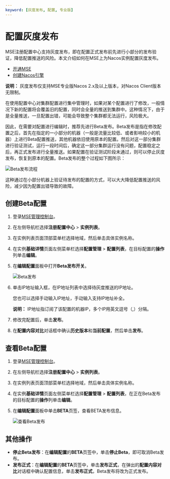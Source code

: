 ```yaml
---
keyword: [灰度发布, 配置, 专业版]
---
```


# 配置灰度发布

MSE注册配置中心支持灰度发布，即在配置正式发布前先进行小部分的发布验证，降低配置推送的风险。本文介绍如何在MSE上为Nacos实例配置灰度发布。

-   [开通MSE](https://www.aliyun.com/product/mse)
-   [创建Nacos引擎](/cn.zh-CN/快速入门/微服务注册配置中心/创建Nacos引擎.md)

**说明：** 灰度发布仅支持MSE专业版Nacos 2.x及以上版本，对Nacos Client版本无限制。

在使用配置中心对集群配置进行集中管理时，如果对某个配置进行了修改，一般情况下新的配置将会覆盖旧的配置，同时会全量的推送到集群中。这种情况下，由于是全量推送，一旦配置出错，可能会导致整个集群都无法运行，风险极大。

因此，在需要对配置进行编辑时，推荐先进行Beta发布。Beta发布是指在修改配置之后，首先在指定的一小部分的机器（一般是流量比较低、或者影响较小的机器）上进行Beta配置推送，其他机器依旧使用原本的配置。然后对这一部分集群进行验证测试，运行一段时间后，确定这一部分集群运行没有问题，配置稳定之后，再正式发布进行全量推送。如果配置在验证测试阶段未通过，则可以停止灰度发布，恢复到原本的配置。Beta发布的整个过程如下图所示：

![Beta发布流程](https://static-aliyun-doc.oss-accelerate.aliyuncs.com/assets/img/zh-CN/9318616261/p294428.png)

这种通过在小部分机器上验证待发布的配置的方式，可以大大降低配置推送的风险，减少因为配置出错导致的故障。

## 创建Beta配置

1.  登录[MSE管理控制台](https://mse.console.aliyun.com)。

2.  在左侧导航栏选择**注册配置中心** \> **实例列表**。

3.  在实例列表页面顶部菜单栏选择地域，然后单击具体实例名称。

4.  在实例**基础详情**页面左侧菜单栏选择**配置管理** \> **配置列表**，在目标配置的**操作**列单击**编辑**。

5.  在**编辑配置**面板中打开**Beta发布开关**。

    ![Beta发布](https://static-aliyun-doc.oss-accelerate.aliyuncs.com/assets/img/zh-CN/9318616261/p294404.png)

6.  单击IP地址输入框，在IP地址列表中选择待灰度推送的IP地址。

    您也可以选择手动输入IP地址，手动输入支持IP地址补全。

    **说明：** IP地址指订阅了该配置的机器IP，多个IP用英文逗号（,）分隔。

7.  修改完配置后，单击**发布**。

8.  在**配置内容对比**对话框中确认**历史版本**和**当前配置**，然后单击**发布**。


## 查看Beta配置

1.  登录[MSE管理控制台](https://mse.console.aliyun.com)。

2.  在左侧导航栏选择**注册配置中心** \> **实例列表**。

3.  在实例列表页面顶部菜单栏选择地域，然后单击具体实例名称。

4.  在实例**基础详情**页面左侧菜单栏选择**配置管理** \> **配置列表**，在正在Beta发布的目标配置的**操作**列单击**编辑**。

5.  在**编辑配置**面板中单击**BETA**页签，查看BETA发布信息。

    ![查看Beta发布](https://static-aliyun-doc.oss-accelerate.aliyuncs.com/assets/img/zh-CN/6530326261/p294549.png)


## 其他操作

-   **停止Beta发布**：在**编辑配置**的**BETA**页签中，单击**停止Beta**，即可取消Beta发布。
-   **发布正式**：在**编辑配置**的**BETA**页签中，单击**发布正式**，在弹出的**配置内容对比**对话框中确认配置信息，单击**发布正式**，Beta发布将改为正式发布。

